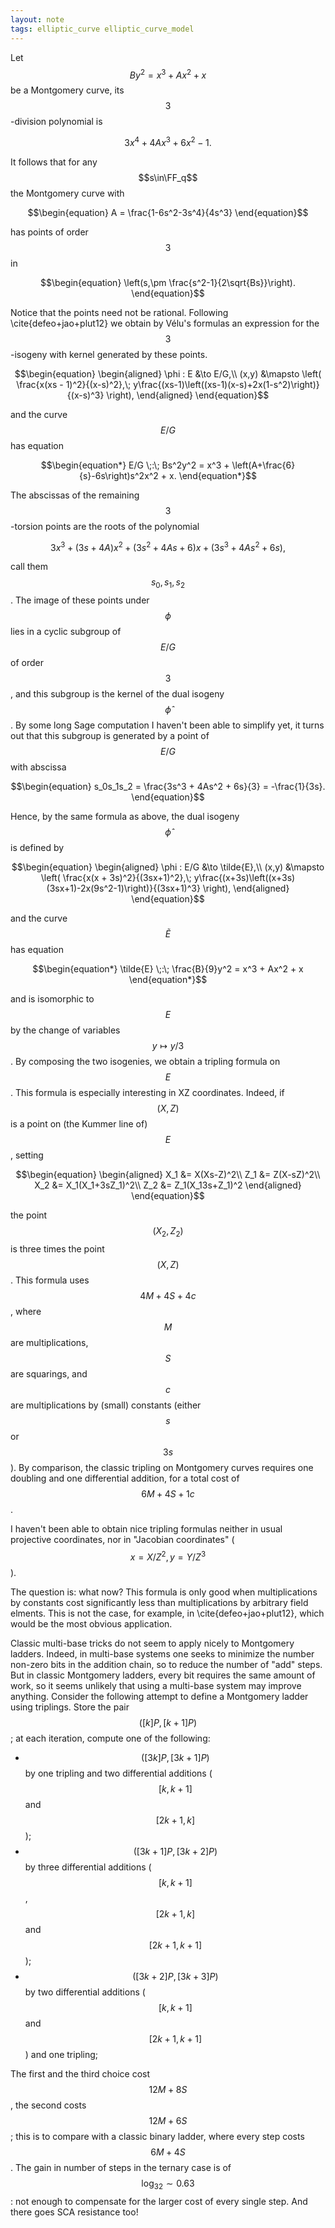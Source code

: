 ```yaml
---
layout: note
tags: elliptic_curve elliptic_curve_model
---
```


Let $$By^2=x^3+Ax^2+x$$ be a Montgomery curve, its $$3$$-division
polynomial is

$$\begin{equation}
  3x^4+4Ax^3+6x^2-1.
\end{equation}$$

It follows that for any $$s\in\FF_q$$ the Montgomery curve with

$$\begin{equation}
A = \frac{1-6s^2-3s^4}{4s^3}
\end{equation}$$

has points of order $$3$$ in 

$$\begin{equation}
\left(s,\pm \frac{s^2-1}{2\sqrt{Bs}}\right).
\end{equation}$$

Notice that the points need not be rational. Following
\cite{defeo+jao+plut12} we obtain by Vélu's formulas an expression
for the $$3$$-isogeny with kernel generated by these points.

$$\begin{equation}
\begin{aligned}
\phi : E &\to E/G,\\
(x,y) &\mapsto \left(
\frac{x(xs - 1)^2}{(x-s)^2},\;
y\frac{(xs-1)\left((xs-1)(x-s)+2x(1-s^2)\right)}{(x-s)^3}
\right),
\end{aligned}
\end{equation}$$

and the curve $$E/G$$ has equation

$$\begin{equation*}
E/G \;:\; Bs^2y^2 = x^3 + \left(A+\frac{6}{s}-6s\right)s^2x^2 + x.
\end{equation*}$$

The abscissas of the remaining $$3$$-torsion points are the roots of
the polynomial

$$\begin{equation}
3x^3 + (3s+4A)x^2 + (3s^2+4As+6)x + (3s^3 + 4As^2 + 6s),
\end{equation}$$

call them $$s_0,s_1,s_2$$. The image of these points under $$\phi$$
lies in a cyclic subgroup of $$E/G$$ of order $$3$$, and this subgroup
is the kernel of the dual isogeny $$\hat{\phi}$$. By some long Sage
computation I haven't been able to simplify yet, it turns out that
this subgroup is generated by a point of $$E/G$$ with abscissa

$$\begin{equation}
s_0s_1s_2 = \frac{3s^3 + 4As^2 + 6s}{3} = -\frac{1}{3s}.
\end{equation}$$

Hence, by the same formula as above, the dual isogeny $$\hat{\phi}$$
is defined by

$$\begin{equation}
\begin{aligned}
\phi : E/G &\to \tilde{E},\\
(x,y) &\mapsto \left(
\frac{x(x + 3s)^2}{(3sx+1)^2},\;
y\frac{(x+3s)\left((x+3s)(3sx+1)-2x(9s^2-1)\right)}{(3sx+1)^3}
\right),
\end{aligned}
\end{equation}$$

and the curve $$\tilde{E}$$ has equation

$$\begin{equation*}
\tilde{E} \;:\; \frac{B}{9}y^2 = x^3 + Ax^2 + x
\end{equation*}$$

and is isomorphic to $$E$$ by the change of variables $$y\mapsto y/3$$.
By composing the two isogenies, we obtain a tripling formula on
$$E$$. This formula is especially interesting in XZ
coordinates. Indeed, if $$(X,Z)$$ is a point on (the Kummer line of)
$$E$$, setting

$$\begin{equation}
\begin{aligned}
X_1 &= X(Xs-Z)^2\\
Z_1 &= Z(X-sZ)^2\\
X_2 &= X_1(X_1+3sZ_1)^2\\
Z_2 &= Z_1(X_13s+Z_1)^2
\end{aligned}
\end{equation}$$

the point $$(X_2,Z_2)$$ is three times the point $$(X,Z)$$. This
formula uses $$4M+4S+4c$$, where $$M$$ are multiplications, $$S$$ are
squarings, and $$c$$ are multiplications by (small) constants (either
$$s$$ or $$3s$$). By comparison, the classic tripling on Montgomery
curves requires one doubling and one differential addition, for a
total cost of $$6M+4S+1c$$.

I haven't been able to obtain nice tripling formulas neither in
usual projective coordinates, nor in "Jacobian coordinates"
($$x=X/Z^2, y=Y/Z^3$$).

The question is: what now? This formula is only good when
multiplications by constants cost significantly less than
multiplications by arbitrary field elments. This is not the case,
for example, in \cite{defeo+jao+plut12}, which would be the most
obvious application.

Classic multi-base tricks do not seem to apply nicely to Montgomery
ladders. Indeed, in multi-base systems one seeks to minimize the
number non-zero bits in the addition chain, so to reduce the number
of "add" steps. But in classic Montgomery ladders, every bit
requires the same amount of work, so it seems unlikely that using a
multi-base system may improve anything. Consider the following
attempt to define a Montgomery ladder using triplings. Store the
pair $$([k]P, [k+1]P)$$; at each iteration, compute one of the
following:

- $$([3k]P, [3k+1]P)$$ by one tripling and two differential additions ($$[k,k+1]$$ and $$[2k+1,k]$$);
- $$([3k+1]P, [3k+2]P)$$ by three differential additions ($$[k,k+1]$$, $$[2k+1,k]$$ and $$[2k+1,k+1]$$);
- $$([3k+2]P, [3k+3]P)$$ by two differential additions ($$[k,k+1]$$ and $$[2k+1,k+1]$$) and one tripling;

The first and the third choice cost $$12M+8S$$, the second costs
$$12M+6S$$; this is to compare with a classic binary ladder, where
every step costs $$6M+4S$$. The gain in number of steps in the
ternary case is of $$\log_32\sim0.63$$: not enough to compensate for
the larger cost of every single step. And there goes SCA resistance
too!

